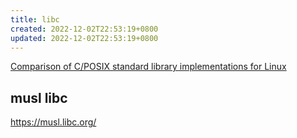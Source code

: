 ```yaml
---
title: libc
created: 2022-12-02T22:53:19+0800
updated: 2022-12-02T22:53:19+0800
---
```



[Comparison of C/POSIX standard library implementations for Linux](https://www.etalabs.net/compare_libcs.html)

## musl libc

https://musl.libc.org/
